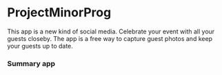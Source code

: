 # ProjectMinorProg

This app is a new kind of social media. Celebrate your event with all your guests closeby. The app is a free way to capture guest photos and keep your guests up to date. 

### Summary app

